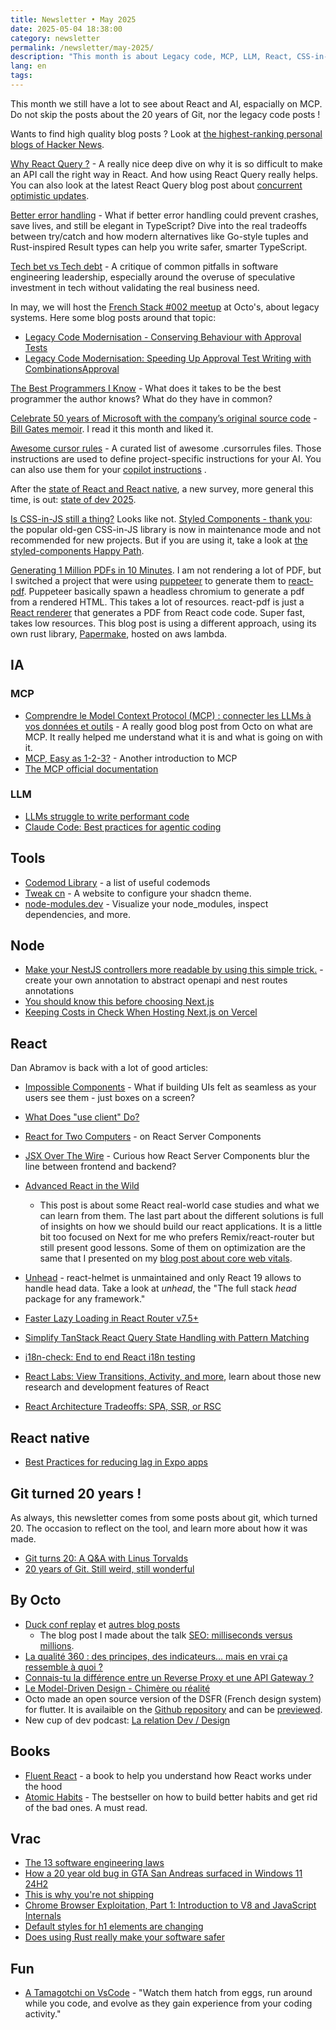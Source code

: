 ```yaml
---
title: Newsletter • May 2025
date: 2025-05-04 18:38:00
category: newsletter
permalink: /newsletter/may-2025/
description: "This month is about Legacy code, MCP, LLM, React, CSS-in-JS, Git 20th birthday, and more"
lang: en
tags: 
---
```


This month we still have a lot to see about React and AI, espacially on MCP. Do not skip the posts about the 20 years of Git, nor the legacy code posts !

Wants to find high quality blog posts ? Look at [the highest-ranking personal blogs of Hacker News](https://refactoringenglish.com/tools/hn-popularity/).

[Why React Query ?](https://ui.dev/why-react-query) - A really nice deep dive on why it is so difficult to make an API call the right way in React. And how using React Query really helps. You can also look at the latest React Query blog post about [concurrent optimistic updates](https://tkdodo.eu/blog/concurrent-optimistic-updates-in-react-query).

[Better error handling](https://meowbark.dev/Better-error-handling) - What if better error handling could prevent crashes, save lives, and still be elegant in TypeScript? Dive into the real tradeoffs between try/catch and how modern alternatives like Go-style tuples and Rust-inspired Result types can help you write safer, smarter TypeScript.

[Tech bet vs Tech debt](https://blog.alexewerlof.com/p/tech-bet) - A critique of common pitfalls in software engineering leadership, especially around the overuse of speculative investment in tech without validating the real business need.

In may, we will host the [French Stack #002 meetup](https://lu.ma/qnrfib96) at Octo's, about legacy systems. Here some blog posts around that topic:
- [Legacy Code Modernisation - Conserving Behaviour with Approval Tests](https://codeartify.substack.com/p/approval-testing)
- [Legacy Code Modernisation: Speeding Up Approval Test Writing with CombinationsApproval](https://codeartify.substack.com/p/combinations-approval)


[The Best Programmers I Know](https://endler.dev/2025/best-programmers/) - What does it takes to be the best programmer the author knows? What do they have in common?

[Celebrate 50 years of Microsoft with the company’s original source code](https://www.gatesnotes.com/microsoft-original-source-code)
	- [Bill Gates memoir](https://www.gatesnotes.com/home/home-page-topic/reader/my-first-memoir-source-code). I read it this month and liked it.

[Awesome cursor rules](https://github.com/PatrickJS/awesome-cursorrules) - A curated list of awesome .cursorrules files. Those instructions are used to define project-specific instructions for your AI. You can also use them for your [copilot instructions](https://copilot-instructions.md/) .

After the [state of React and React native](https://www.loiclefloch.fr/newsletter/march-2025/#React-and-React-Native), a new survey, more general this time, is out: [state of dev 2025](https://survey.devographics.com/fr-FR/survey/state-of-devs/2025).

[Is CSS-in-JS still a thing?](https://fullystacked.net/css-in-js-still-a-thing/)  Looks like not. [Styled Components - thank you](https://opencollective.com/styled-components/updates/thank-you): the popular old-gen CSS-in-JS library is now in maintenance mode and not recommended for new projects.
But if you are using it, take a look at [the styled-components Happy Path](https://www.joshwcomeau.com/css/styled-components/).

[Generating 1 Million PDFs in 10 Minutes](https://www.ersteiger.com/posts/rendering-one-million-pdfs/). I am not rendering a lot of PDF, but I switched a project that were using [puppeteer](https://pptr.dev/) to generate them to [react-pdf](https://react-pdf.org/). Puppeteer basically spawn a headless chromium to generate a pdf from a rendered HTML. This takes a lot of resources. react-pdf is just a [React renderer](https://legacy.reactjs.org/docs/codebase-overview.html#renderers) that generates a PDF from React code code. Super fast, takes low resources. This blog post is using a different approach, using its own rust library, [Papermake](https://github.com/rkstgr/papermake), hosted on aws lambda.

## IA

### MCP
- [Comprendre le Model Context Protocol (MCP) : connecter les LLMs à vos données et outils](https://blog.octo.com/comprendre-le-model-context-protocol-(mcp)--connecter-les-llms-a-vos-donnees-et-outils) - A really good blog post from Octo on what are MCP. It really helped me understand what it is and what is going on with it.
- [MCP, Easy as 1-2-3?](https://www.honeycomb.io/blog/mcp-easy-as-1-2-3) - Another introduction to MCP
- [The MCP official documentation](https://modelcontextprotocol.io/introduction)

### LLM
- [LLMs struggle to write performant code](https://www.codeflash.ai/post/llms-struggle-to-write-performant-code)
- [Claude Code: Best practices for agentic coding](https://www.anthropic.com/engineering/claude-code-best-practices)

## Tools

- [Codemod Library](https://www.hypermod.io/explore)  - a list of useful codemods
- [Tweak cn](https://tweakcn.com/) - A website to configure your shadcn theme.
- [node-modules.dev](https://node-modules.dev/) - Visualize your node_modules, inspect dependencies, and more.

## Node

- [Make your NestJS controllers more readable by using this simple trick.](https://medium.com/@tomislav.likakur/make-your-nestjs-controllers-more-readable-by-using-this-simple-trick-7f3dffe30629) - create your own annotation to abstract openapi and nest routes annotations
- [You should know this before choosing Next.js](https://eduardoboucas.com/posts/2025-03-25-you-should-know-this-before-choosing-nextjs/)
- [Keeping Costs in Check When Hosting Next.js on Vercel](https://www.thisdot.co/blog/keeping-costs-in-check-when-hosting-next-js-on-vercel)

## React

Dan Abramov is back with a lot of good articles:
- [Impossible Components](https://overreacted.io/impossible-components/) - What if building UIs felt as seamless as your users see them - just boxes on a screen?
- [What Does "use client" Do?](https://overreacted.io/what-does-use-client-do/)
- [React for Two Computers](https://overreacted.io/react-for-two-computers/) - on React Server Components
- [JSX Over The Wire](https://overreacted.io/jsx-over-the-wire/) - Curious how React Server Components blur the line between frontend and backend?

- [Advanced React in the Wild](https://largeapps.dev/case-studies/advanced/)
	- This post is about some React real-world case studies and what we can learn from them. The last part about the different solutions is full of insights on how we should build our react applications. It is a little bit too focused on Next for me who prefers Remix/react-router but still present good lessons. Some of them on optimization are the same that I presented on my [blog post about core web vitals](https://blog.octo.com/la-duck-conf-2025-cr-seo--des-millisecondes-contre-des-millions).
- [Unhead](https://unhead.unjs.io/) - react-helmet is unmaintained and only React 19 allows to handle head data. Take a look at *unhead*, the "The full stack *head* package for any framework."
- [Faster Lazy Loading in React Router v7.5+](https://remix.run/blog/faster-lazy-loading)
- [Simplify TanStack React Query State Handling with Pattern Matching](https://gabrielpichot.fr/blog/simplify-tanstack-react-query-state-handling-with-pattern-matching/)
- [i18n-check: End to end React i18n testing](https://lingual.dev/blog/i18n-check-end-to-end-react-i18n-testing/)
- [React Labs: View Transitions, Activity, and more](https://react.dev/blog/2025/04/23/react-labs-view-transitions-activity-and-more), learn about those new research and development features of React
- [React Architecture Tradeoffs: SPA, SSR, or RSC](https://reacttraining.com/blog/react-architecture-spa-ssr-rsc)

## React native

- [Best Practices for reducing lag in Expo apps](https://expo.dev/blog/best-practices-for-reducing-lag-in-expo-apps)

## Git turned 20 years !

As always, this newsletter comes from some posts about git, which turned 20. The occasion to reflect on the tool, and learn more about how it was made.

- [Git turns 20: A Q&A with Linus Torvalds](https://github.blog/open-source/git/git-turns-20-a-qa-with-linus-torvalds/)
- [20 years of Git. Still weird, still wonderful](https://blog.gitbutler.com/20-years-of-git/)

## By Octo

- [Duck conf replay](https://www.youtube.com/playlist?list=PLXlbmbYadKH5d5aKO2mNaH787kBDwXRU4) et [autres blog posts](https://blog.octo.com/search?s=Duck+conf) 
	- The blog post I made about the talk [SEO: milliseconds versus millions](https://blog.octo.com/la-duck-conf-2025-cr-seo--des-millisecondes-contre-des-millions).
- [La qualité 360 : des principes, des indicateurs… mais en vrai ça ressemble à quoi ?](https://blog.octo.com/la-qualite-360--des-principes-des-indicateurs...-mais-en-vrai-ca-ressemble-a-quoi)
- [Connais-tu la différence entre un Reverse Proxy et une API Gateway ?](https://blog.octo.com/connais-tu-la-difference-entre-un-reverse-proxy-et-une-api-gateway)
- [Le Model-Driven Design - Chimère ou réalité](https://blog.octo.com/le-model-driven-design-chimere-ou-realite)
- Octo made an open source version of the DSFR (French design system) for flutter. It is availaible on the [Github repository](https://github.com/Octo-Open-Source) and can be [previewed](https://octo-open-source.github.io/flutter-dsfr/).
-  New cup of dev podcast: [La relation Dev / Design](https://linktr.ee/CupOfDev)


## Books

- [Fluent React](https://www.oreilly.com/library/view/fluent-react/9781098138707/) - a book to help you understand how React works under the hood
- [Atomic Habits](https://jamesclear.com/atomic-habits) - The bestseller on how to build better habits and get rid of the bad ones. A must read.

## Vrac 

- [The 13 software engineering laws](https://newsletter.manager.dev/p/the-13-software-engineering-laws)
- [How a 20 year old bug in GTA San Andreas surfaced in Windows 11 24H2](https://cookieplmonster.github.io/2025/04/23/gta-san-andreas-win11-24h2-bug/)
- [This is why you're not shipping](https://newsletter.posthog.com/p/this-is-why-youre-not-shipping)
- [Chrome Browser Exploitation, Part 1: Introduction to V8 and JavaScript Internals](https://jhalon.github.io/chrome-browser-exploitation-1/)
- [Default styles for h1 elements are changing](https://developer.mozilla.org/en-US/blog/h1-element-styles/)
- [Does using Rust really make your software safer](https://tweedegolf.nl/en/blog/152/does-using-rust-really-make-your-software-safer)

## Fun

- [A Tamagotchi on VsCode](https://github.com/blairjordan/codachi) - "Watch them hatch from eggs, run around while you code, and evolve as they gain experience from your coding activity."
